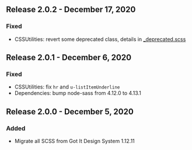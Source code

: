 ## Release 2.0.2 - December 17, 2020
### Fixed
* CSSUtilities: revert some deprecated class, details in [_deprecated.scss](https://github.com/gotitinc/aha-css/blob/master/scss/utilities/_deprecated.scss
)
## Release 2.0.1 - December 6, 2020
### Fixed
* CSSUtilities: fix `hr` and `u-listItemUnderline`
* Dependencies: bump node-sass from 4.12.0 to 4.13.1

## Release 2.0.0 - December 5, 2020
### Added
* Migrate all SCSS from Got It Design System 1.12.11
